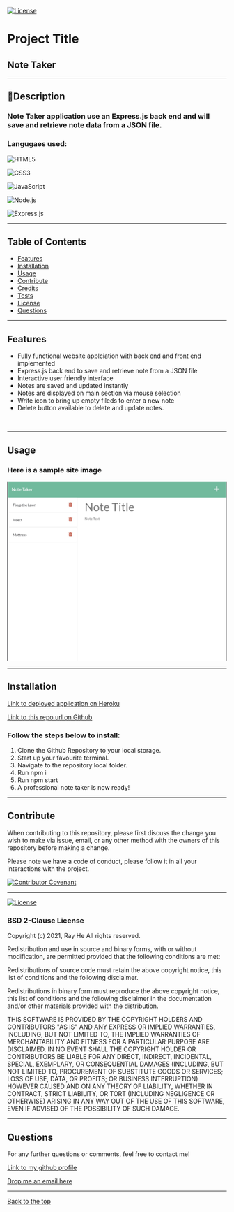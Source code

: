 [![License](https://img.shields.io/badge/License-BSD_2--Clause-orange.svg)](https://opensource.org/licenses/BSD-2-Clause) 
# Project Title

## Note Taker

 --- 

## 📖Description

### Note Taker application use an Express.js back end and will save and retrieve note data from a JSON file.

### Langugaes used: 
![HTML5](https://img.shields.io/badge/html5-%23E34F26.svg?style=for-the-badge&logo=html5&logoColor=white)

![CSS3](https://img.shields.io/badge/css3-%231572B6.svg?style=for-the-badge&logo=css3&logoColor=white)

![JavaScript](https://img.shields.io/badge/javascript-%23323330.svg?style=for-the-badge&logo=javascript&logoColor=%23F7DF1E)

![Node.js](https://img.shields.io/badge/node.js-6DA55F?style=for-the-badge&logo=node.js&logoColor=white)

![Express.js](https://img.shields.io/badge/express.js-%23404d59.svg?style=for-the-badge&logo=express&logoColor=%2361DAFB)

 --- 

## Table of Contents

- [Features](#features)
- [Installation](#installation)
- [Usage](#usage)
- [Contribute](#contribute)
- [Credits](#credits)
- [Tests](#tests)
- [License](#license)
- [Questions](#questions)

 --- 

## Features 
* Fully functional website applciation with back end and front end implemented
* Express.js back end to save and retrieve note from a JSON file
* Interactive user friendly interface
* Notes are saved and updated instantly
* Notes are displayed on main section via mouse selection
* Write icon to bring up empty fileds to enter a new note
* Delete button available to delete and update notes.

<br/>

 --- 

## Usage

### Here is a sample site image

![Usage sample video.](./public/assets/image/sample.jpg)

 --- 

## Installation

[Link to deployed application on Heroku](https://sleepy-caverns-44025.herokuapp.com)

[Link to this repo url on Github](https://github.com/DevRayHE/note-taker.git)

### Follow the steps below to install:

1. Clone the Github Repository to your local storage.
2. Start up your favourite terminal.
3. Navigate to the repository local folder.
4. Run npm i
5. Run npm start
6. A professional note taker is now ready!

 --- 

## Contribute

When contributing to this repository, please first discuss the change you wish to make via issue, email, or any other method with the owners of this repository before making a change.

Please note we have a code of conduct, please follow it in all your interactions with the project.

[![Contributor Covenant](https://img.shields.io/badge/Contributor%20Covenant-2.1-4baaaa.svg)](https://www.contributor-covenant.org/version/2/1/code_of_conduct/code_of_conduct.md)

 --- 

[![License](https://img.shields.io/badge/License-BSD_2--Clause-orange.svg)](https://opensource.org/licenses/BSD-2-Clause) 
### BSD 2-Clause License

Copyright (c) 2021, Ray He All rights reserved.

Redistribution and use in source and binary forms, with or without modification, are permitted provided that the following conditions are met:

Redistributions of source code must retain the above copyright notice, this list of conditions and the following disclaimer.

Redistributions in binary form must reproduce the above copyright notice, this list of conditions and the following disclaimer in the documentation and/or other materials provided with the distribution.

THIS SOFTWARE IS PROVIDED BY THE COPYRIGHT HOLDERS AND CONTRIBUTORS "AS IS" AND ANY EXPRESS OR IMPLIED WARRANTIES, INCLUDING, BUT NOT LIMITED TO, THE IMPLIED WARRANTIES OF MERCHANTABILITY AND FITNESS FOR A PARTICULAR PURPOSE ARE DISCLAIMED. IN NO EVENT SHALL THE COPYRIGHT HOLDER OR CONTRIBUTORS BE LIABLE FOR ANY DIRECT, INDIRECT, INCIDENTAL, SPECIAL, EXEMPLARY, OR CONSEQUENTIAL DAMAGES (INCLUDING, BUT NOT LIMITED TO, PROCUREMENT OF SUBSTITUTE GOODS OR SERVICES; LOSS OF USE, DATA, OR PROFITS; OR BUSINESS INTERRUPTION) HOWEVER CAUSED AND ON ANY THEORY OF LIABILITY, WHETHER IN CONTRACT, STRICT LIABILITY, OR TORT (INCLUDING NEGLIGENCE OR OTHERWISE) ARISING IN ANY WAY OUT OF THE USE OF THIS SOFTWARE, EVEN IF ADVISED OF THE POSSIBILITY OF SUCH DAMAGE.

 --- 

## Questions

For any further questions or comments, feel free to contact me!

[Link to my github profile](https://github.com/devrayhe/)

[Drop me an email here](mailto:devrayhe@gmail.com)

 --- 

[Back to the top](#project-title)